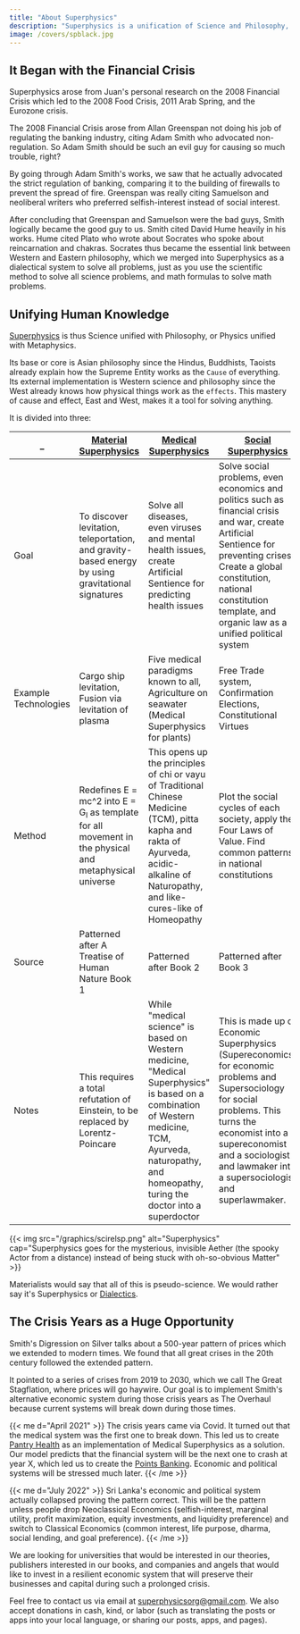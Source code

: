 ```yaml
---
title: "About Superphysics"
description: "Superphysics is a unification of Science and Philosophy, Physics with Metaphysics, Matter with the Aether."
image: /covers/spblack.jpg
---
```


<!-- img1: "https://sorasystem.sirv.com/books/taonomics.png"
img2: "https://sorasystem.sirv.com/books/spmat.jpg"
img3: "https://sorasystem.sirv.com/books/tms.jpg"
img4: "https://sorasystem.sirv.com/books/economist.jpg"
 -->



## It Began with the Financial Crisis 

Superphysics arose from Juan's personal research on the 2008 Financial Crisis which led to the 2008 Food Crisis, 2011 Arab Spring, and the Eurozone crisis.

The 2008 Financial Crisis arose from Allan Greenspan not doing his job of regulating the banking industry, citing Adam Smith who advocated non-regulation. So Adam Smith should be such an evil guy for causing so much trouble, right?

By going through Adam Smith's works, we saw that he actually advocated the strict regulation of banking, comparing it to the building of firewalls to prevent the spread of fire. Greenspan was really citing Samuelson and neoliberal writers who preferred selfish-interest instead of social interest.

After concluding that Greenspan and Samuelson were the bad guys, Smith logically became the good guy to us. Smith cited David Hume heavily in his works. Hume cited Plato who wrote about Socrates who spoke about reincarnation and chakras. Socrates thus became the essential link between Western and Eastern philosophy, which we merged into Superphysics as a dialectical system to solve all problems, just as you use the scientific method to solve all science problems, and math formulas to solve math problems.


## Unifying Human Knowledge

[Superphysics](/superphysics/what-is-superphysics) is thus Science unified with Philosophy, or Physics unified with Metaphysics. 

Its base or core is Asian philosophy since the Hindus, Buddhists, Taoists already explain how the Supreme Entity works as the `Cause` of everything. Its external implementation is Western science and philosophy since the West already knows how physical things work as the `effects`. This mastery of cause and effect, East and West, makes it a tool for solving anything.  

It is divided into three:


_ | [Material Superphysics](/material) | [Medical Superphysics](/medical) | [Social Superphysics](/social)
--- | --- | --- | ---
Goal | To discover levitation, teleportation, and gravity-based energy by using gravitational signatures | Solve all diseases, even viruses and mental health issues, create Artificial Sentience for predicting health issues  | Solve social problems, even economics and politics such as financial crisis and war, create Artificial Sentience for preventing crises. Create a global constitution, national constitution template, and organic law as a unified political system
Example Technologies | Cargo ship levitation, Fusion via levitation of plasma | Five medical paradigms known to all, Agriculture on seawater (Medical Superphysics for plants) | Free Trade system, Confirmation Elections, Constitutional Virtues 
Method | Redefines E = mc^2  into E = G<sub>l</sub>  as template for all movement in the physical and metaphysical universe | This opens up the principles of chi or vayu of Traditional Chinese Medicine (TCM), pitta kapha and rakta of Ayurveda, acidic-alkaline of Naturopathy, and like-cures-like of Homeopathy | Plot the social cycles of each society, apply the Four Laws of Value. Find common patterns in national constitutions
Source | Patterned after A Treatise of Human Nature Book 1 | Patterned after Book 2 | Patterned after Book 3
Notes | This requires a total refutation of Einstein, to be replaced by Lorentz-Poincare  | While "medical science" is based on Western medicine, "Medical Superphysics" is based on a combination of Western medicine, TCM, Ayurveda, naturopathy, and homeopathy, turing the doctor into a superdoctor | This is made up of Economic Superphysics (Supereconomics) for economic problems and Supersociology for social problems. This turns the economist into a supereconomist and a sociologist and lawmaker into a supersociologist and superlawmaker.


{{< img src="/graphics/scirelsp.png" alt="Superphysics" cap="Superphysics goes for the mysterious, invisible Aether (the spooky Actor from a distance) instead of being stuck with oh-so-obvious Matter" >}}


Materialists would say that all of this is pseudo-science. We would rather say it's Superphysics or [Dialectics](/superphysics/socratic-dialectics).


## The Crisis Years as a Huge Opportunity

Smith's Digression on Silver talks about a 500-year pattern of prices which we extended to modern times. We found that all great crises in the 20th century followed the extended pattern.

It pointed to a series of crises from 2019 to 2030, which we call The Great Stagflation, where prices will go haywire. Our goal is to implement Smith's alternative economic system during those crisis years as The Overhaul because current systems will break down during those times.


{{< me d="April 2021" >}}
The crisis years came via Covid. It turned out that the medical system was the first one to break down. This led us to create [Pantry Health](https://pantrypoints.com/health) as an implementation of Medical Superphysics as a solution. Our model predicts that the financial system will be the next one to crash at year X, which led us to create the [Points Banking](https://pantrypoints.com/banking). Economic and political systems will be stressed much later.
{{< /me >}}


{{< me d="July 2022" >}}
Sri Lanka's economic and political system actually collapsed proving the pattern correct. This will be the pattern unless people drop Neoclassical Economics (selfish-interest, marginal utility, profit maximization, equity investments, and liquidity preference) and switch to Classical Economics (common interest, life purpose, dharma, social lending, and goal preference).
{{< /me >}}


We are looking for universities that would be interested in our theories, publishers interested in our books, and companies and angels that would like to invest in a resilient economic system that will preserve their businesses and capital during such a prolonged crisis. 

Feel free to contact us via email at superphysicsorg@gmail.com. We also accept donations in cash, kind, or labor (such as translating the posts or apps into your local language, or sharing our posts, apps, and pages). 

<!-- Every contribution earns points which are relative to other contributions. -->
